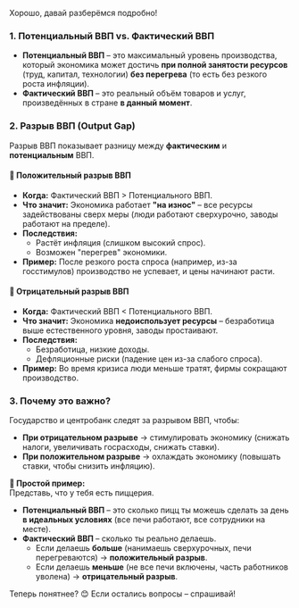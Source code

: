 Хорошо, давай разберёмся подробно!  

### **1. Потенциальный ВВП vs. Фактический ВВП**  
- **Потенциальный ВВП** – это максимальный уровень производства, который экономика может достичь **при полной занятости ресурсов** (труд, капитал, технологии) **без перегрева** (то есть без резкого роста инфляции).  
- **Фактический ВВП** – это реальный объём товаров и услуг, произведённых в стране **в данный момент**.  

### **2. Разрыв ВВП (Output Gap)**  
Разрыв ВВП показывает разницу между **фактическим** и **потенциальным** ВВП.  

#### **🔹 Положительный разрыв ВВП**  
- **Когда:** Фактический ВВП > Потенциального ВВП.  
- **Что значит:** Экономика работает **"на износ"** – все ресурсы задействованы сверх меры (люди работают сверхурочно, заводы работают на пределе).  
- **Последствия:**  
  - Растёт инфляция (слишком высокий спрос).  
  - Возможен "перегрев" экономики.  
- **Пример:** После резкого роста спроса (например, из-за госстимулов) производство не успевает, и цены начинают расти.  

#### **🔹 Отрицательный разрыв ВВП**  
- **Когда:** Фактический ВВП < Потенциального ВВП.  
- **Что значит:** Экономика **недоиспользует ресурсы** – безработица выше естественного уровня, заводы простаивают.  
- **Последствия:**  
  - Безработица, низкие доходы.  
  - Дефляционные риски (падение цен из-за слабого спроса).  
- **Пример:** Во время кризиса люди меньше тратят, фирмы сокращают производство.  

### **3. Почему это важно?**  
Государство и центробанк следят за разрывом ВВП, чтобы:  
- **При отрицательном разрыве** → стимулировать экономику (снижать налоги, увеличивать госрасходы, снижать ставки).  
- **При положительном разрыве** → охлаждать экономику (повышать ставки, чтобы снизить инфляцию).  

**🔎 Простой пример:**  
Представь, что у тебя есть пиццерия.  
- **Потенциальный ВВП** – это сколько пицц ты можешь сделать за день **в идеальных условиях** (все печи работают, все сотрудники на месте).  
- **Фактический ВВП** – сколько ты реально делаешь.  
  - Если делаешь **больше** (нанимаешь сверхурочных, печи перегреваются) → **положительный разрыв**.  
  - Если делаешь **меньше** (не все печи включены, часть работников уволена) → **отрицательный разрыв**.  

Теперь понятнее? 😊 Если остались вопросы – спрашивай!